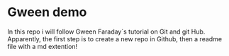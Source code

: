 # Gween demo
In this repo i will follow Gween Faraday´s tutorial on Git and git Hub.
Apparently, the first step is to create a new repo in Github, then a readme file with a md extention!
